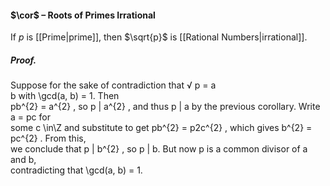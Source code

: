 #### $\cor$ – Roots of Primes Irrational
If $p$ is [[Prime|prime]], then $\sqrt{p}$ is [[Rational Numbers|irrational]].

##### *Proof.*
Suppose for the sake of contradiction that √ p = a  
b with \gcd(a, b) = 1. Then  
pb^{2} = a^{2} , so p | a^{2} , and thus p | a by the previous corollary. Write a = pc for  
some c \in\Z and substitute to get pb^{2} = p2c^{2} , which gives b^{2} = pc^{2} . From this,  
we conclude that p | b^{2} , so p | b. But now p is a common divisor of a and b,  
contradicting that \gcd(a, b) = 1.